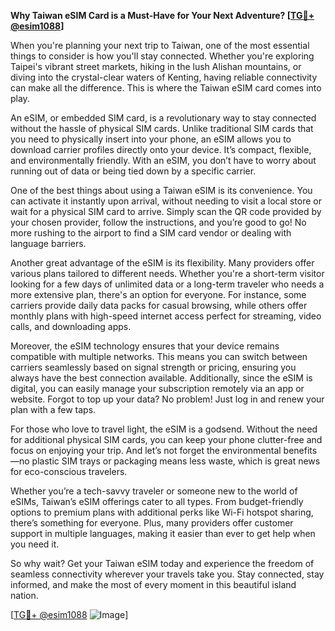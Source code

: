 **Why Taiwan eSIM Card is a Must-Have for Your Next Adventure? [[TG💪+ @esim1088](https://t.me/s/esim1088)]**

When you're planning your next trip to Taiwan, one of the most essential things to consider is how you'll stay connected. Whether you're exploring Taipei's vibrant street markets, hiking in the lush Alishan mountains, or diving into the crystal-clear waters of Kenting, having reliable connectivity can make all the difference. This is where the Taiwan eSIM card comes into play. 

An eSIM, or embedded SIM card, is a revolutionary way to stay connected without the hassle of physical SIM cards. Unlike traditional SIM cards that you need to physically insert into your phone, an eSIM allows you to download carrier profiles directly onto your device. It’s compact, flexible, and environmentally friendly. With an eSIM, you don’t have to worry about running out of data or being tied down by a specific carrier. 

One of the best things about using a Taiwan eSIM is its convenience. You can activate it instantly upon arrival, without needing to visit a local store or wait for a physical SIM card to arrive. Simply scan the QR code provided by your chosen provider, follow the instructions, and you’re good to go! No more rushing to the airport to find a SIM card vendor or dealing with language barriers. 

Another great advantage of the eSIM is its flexibility. Many providers offer various plans tailored to different needs. Whether you're a short-term visitor looking for a few days of unlimited data or a long-term traveler who needs a more extensive plan, there's an option for everyone. For instance, some carriers provide daily data packs for casual browsing, while others offer monthly plans with high-speed internet access perfect for streaming, video calls, and downloading apps.

Moreover, the eSIM technology ensures that your device remains compatible with multiple networks. This means you can switch between carriers seamlessly based on signal strength or pricing, ensuring you always have the best connection available. Additionally, since the eSIM is digital, you can easily manage your subscription remotely via an app or website. Forgot to top up your data? No problem! Just log in and renew your plan with a few taps.

For those who love to travel light, the eSIM is a godsend. Without the need for additional physical SIM cards, you can keep your phone clutter-free and focus on enjoying your trip. And let’s not forget the environmental benefits—no plastic SIM trays or packaging means less waste, which is great news for eco-conscious travelers.

Whether you’re a tech-savvy traveler or someone new to the world of eSIMs, Taiwan’s eSIM offerings cater to all types. From budget-friendly options to premium plans with additional perks like Wi-Fi hotspot sharing, there’s something for everyone. Plus, many providers offer customer support in multiple languages, making it easier than ever to get help when you need it.

So why wait? Get your Taiwan eSIM today and experience the freedom of seamless connectivity wherever your travels take you. Stay connected, stay informed, and make the most of every moment in this beautiful island nation. 

[[TG💪+ @esim1088](https://t.me/s/esim1088) ![Image](https://i.postimg.cc/Y0z9fWf4/image.png)]